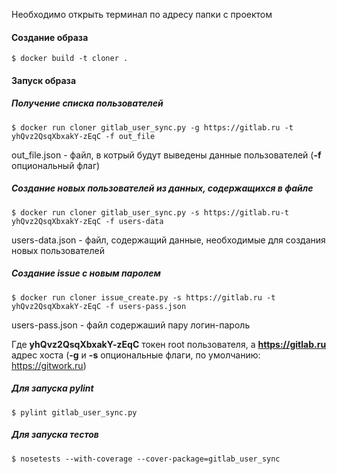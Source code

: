 Необходимо открыть терминал по адресу папки с проектом

#### Создание образа

`$ docker build -t cloner .`

#### Запуск образа

##### Получение списка пользователей
`$ docker run cloner gitlab_user_sync.py -g https://gitlab.ru -t yhQvz2QsqXbxakY-zEqC -f out_file`

out_file.json - файл, в котрый будут выведены данные пользователей (**-f** опциональный флаг)

##### Создание новых пользователей из данных, содержащихся в файле 
`$ docker run cloner gitlab_user_sync.py -s https://gitlab.ru-t yhQvz2QsqXbxakY-zEqC -f users-data`

users-data.json - файл, содержащий данные, необходимые для создания новых пользователей

##### Создание issue с новым паролем
`$ docker run cloner issue_create.py -s https://gitlab.ru -t yhQvz2QsqXbxakY-zEqC -f users-pass.json`

users-pass.json - файл содержаший пару логин-пароль

Где  **yhQvz2QsqXbxakY-zEqC** токен root пользователя, а **https://gitlab.ru** адрес хоста (**-g** и **-s** опциональные флаги, по умолчанию: https://gitwork.ru)
##### Для запуска pylint

`$ pylint gitlab_user_sync.py`

##### Для запуска тестов

`$ nosetests --with-coverage --cover-package=gitlab_user_sync`